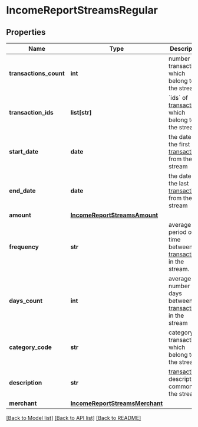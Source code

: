 # IncomeReportStreamsRegular

## Properties
Name | Type | Description | Notes
------------ | ------------- | ------------- | -------------
**transactions_count** | **int** | number of transactions, which belong to the stream | 
**transaction_ids** | **list[str]** | &#x60;ids&#x60; of [transactions](#transactions), which belong to the stream | 
**start_date** | **date** | the date of the first [transaction](#transactions) from the stream | 
**end_date** | **date** | the date of the last [transaction](#transactions) from the stream | 
**amount** | [**IncomeReportStreamsAmount**](IncomeReportStreamsAmount.md) |  | 
**frequency** | **str** | average period of time between two [transactions](#transactions) in the stream. | 
**days_count** | **int** | average number of days between two [transactions](#transactions) in the stream | 
**category_code** | **str** | category of transactions which belong to the stream | 
**description** | **str** | [transaction&#x27;s](#transactions) description common for the stream | 
**merchant** | [**IncomeReportStreamsMerchant**](IncomeReportStreamsMerchant.md) |  | 

[[Back to Model list]](../README.md#documentation-for-models) [[Back to API list]](../README.md#documentation-for-api-endpoints) [[Back to README]](../README.md)

